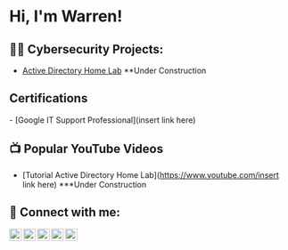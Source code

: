 <h1>Hi, I'm Warren! </h1>

<h2>👨‍💻 Cybersecurity Projects:</h2>

- [Active Directory Home Lab](https://github.com/mrincredible84) **Under Construction

 <h2>Certifications</h2>
- [Google IT Support Professional](insert link here)

<h2>📺 Popular YouTube Videos</h2>

- [Tutorial Active Directory Home Lab](https://www.youtube.com/insert link here) ***Under Construction


<h2> 🤳 Connect with me:</h2>

[<img align="left" alt="mrwarrenedwards | Facebook" width="22px" src="https://cdn.jsdelivr.net/npm/simple-icons@v3/icons/facebook.svg" />][facebook]
[<img align="left" alt="mrwarrenedwards | Instagram" width="22px" src="https://cdn.jsdelivr.net/npm/simple-icons@v3/icons/instagram.svg" />][instagram]
[<img align="left" alt="mrwarrenedwards | YouTube" width="22px" src="https://cdn.jsdelivr.net/npm/simple-icons@v3/icons/youtube.svg" />][youtube]
[<img align="left" alt="mrwarrenedwards | LinkedIn" width="22px" src="https://cdn.jsdelivr.net/npm/simple-icons@v3/icons/linkedin.svg" />][linkedin]
[<img align="left" alt="mrwarrenedwards | Website" width="22px" src="https://images.squarespace-cdn.com/content/5dd190de574c902c1695996a/1581222000674-70OM4ELC075CU6MSUR4X/Edwards-Crest-Black-Big.png?content-type=image%2Fpng" />][website]

[facebook]: https://www.facebook.com/mrwarrenedwards
[instagram]: https://www.instagram.com/mrwarrenedwards
[youtube]: https://www.instagram.com/mrwarrenedwards
[linkedin]: [https://linkedin.com/in/mrwarrenedwards/]
[website]: https://www.mrwarrenedwards.com

<!--
**joshmadakor1/joshmadakor1** is a ✨ _special_ ✨ repository because its `README.md` (this file) appears on your GitHub profile.

Here are some ideas to get you started:

- 🔭 I’m currently working on ...
- 🌱 I’m currently learning ...
- 👯 I’m looking to collaborate on ...
- 🤔 I’m looking for help with ...
- 💬 Ask me about ...
- 📫 How to reach me: ...
- 😄 Pronouns: ...
- ⚡ Fun fact: ...
-->
